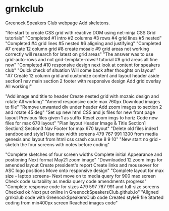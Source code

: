 # grnkclub
Greenock Speakers Club webpage
Add skeletons.

"Re-start to create CSS grid with reactive DOM using net-ninja CSS Grid tutorials"
"Completed #1 intro #2 columns #3 rows #4 grid lines #5 nested"
"Completed #4 grid lines #5 nested #6 aligning and justifying"
"Completed #7 create 12 column grid #8 create mosaic #9 grid areas not working correctly will research for latest on grid areas"
"The answer was to use grid-auto-rows and not grid-template-rows!! tutorial #9 grid areas all fine now"
"Completed #10 responsive design next look at content for speakers club"
"Quick check of situation Will come back after thoughts on layout"
"#7 Create 12 column grid and customize content and layout header aside section1 nav main section 2 footer with responsive design Add grid overlay All working!"

"Add image and title to header Create nested grid with mozaic design and rotate All working"
"Amend responsive code max 760px Download images to file"
"Remove unwanted div under header Add zoom images to section 2 and rotate 45 deg"
"Set up new html CSS and js files for new front page layout Previous files given 1 as suffix Reset zoom imgs to horiz Code new files for max 670 layout"
"Plan layout Header Image & Title Section1 Section2 Section3 Nav Footer for max 670 layout"
"Delete old files index1 sandbox and style1 Use max width screens 479 767 991 1300 from media genesis and layout from html css crash course 8 9 10"
"New start no grid - sketch the four screens with notes before coding"
<!-- const now = new Date();
console.log(now.toDateString());
document. -->
"Complete sketches of four screen widths Complete initial Appearance and postioning  Next format May21 zoom image"
"Downloaded 12 zoom imgs for amended layout Create president's report Create links and  mouseover for ASC logo positions Move onto responsive design"
"Complete layout for max size - laptop screens- Next move on to media query for 900 max screen Check code suitability as media query code amendments progress" 
"Complete response code for sizes 479  597 767 991 and full-size screens Checked ok Next put online in GreenockSpeakersClub.github.io"
"Aligned grnkclub code with GreenockSpeakersClub code Created styleR file Started coding from min400px screen Reached images code"

